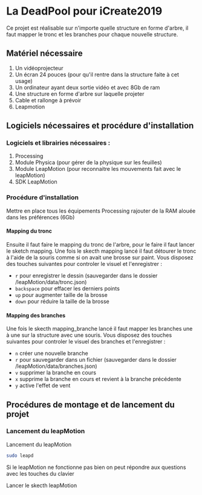 # La DeadPool pour iCreate2019

Ce projet est réalisable sur n'importe quelle structure en forme d'arbre, il faut mapper le tronc et les branches pour chaque nouvelle structure.

## Matériel nécessaire
1. Un vidéoprojecteur
2. Un écran 24 pouces (pour qu'il rentre dans la structure faite à cet usage)
3. Un ordinateur ayant deux sortie vidéo et avec 8Gb de ram
4. Une structure en forme d'arbre sur laquelle projeter
5. Cable et rallonge à prévoir
6. Leapmotion


## Logiciels nécessaires et procédure d'installation
### Logiciels et librairies nécessaires :
1. Processing
 1. Module Physica (pour gérer de la physique sur les feuilles)
 2. Module LeapMotion (pour reconnaitre les mouvements fait avec le leapMotion)
2. SDK LeapMotion

### Procédure d'installation
Mettre en place tous les équipements
Processing rajouter de la RAM alouée dans les préférences (6Gb)

#### Mapping du tronc
Ensuite il faut faire le mapping du tronc de l'arbre, pour le faire il faut lancer le sketch mapping.
Une fois le skecth mapping lancé il faut détourer le tronc à l'aide de la souris comme si on avait une brosse sur paint.
Vous disposez des touches suivantes pour controler le visuel et l'enregistrer :
- `r` pour enregistrer le dessin (sauvegarder dans le dossier /leapMotion/data/tronc.json)
- `backspace` pour effacer les derniers points
- `up` pour augmenter taille de la brosse
- `down` pour réduire la taille de la brosse


#### Mapping des branches
Une fois le skecth mapping_branche lancé il faut mapper les branches une à une sur la structure avec une souris.
Vous disposez des touches suivantes pour controler le visuel des branches et l'enregistrer :
- `n` créer une nouvelle branche
- `r` pour sauvegarder dans un fichier (sauvegarder dans le dossier /leapMotion/data/branches.json) 
- `v` supprimer la branche en cours
- `x` supprime la branche en cours et revient à la branche précédente
- `y` active l'effet de vent


## Procédures de montage et de lancement du projet
### Lancement du leapMotion
Lancement du leapMotion
```bash
sudo leapd
```
>>> 
Si le leapMotion ne fonctionne pas bien on peut répondre aux questions avec les touches du clavier

Lancer le skecth leapMotion 


